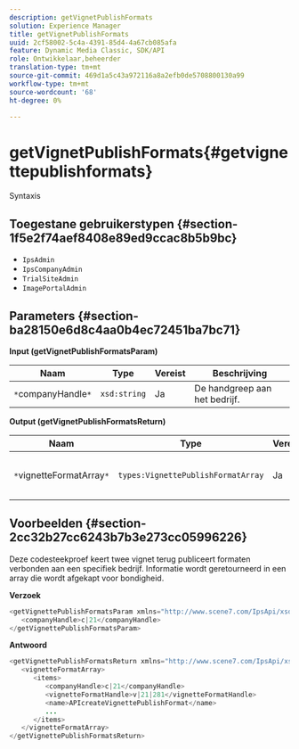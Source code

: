 ```yaml
---
description: getVignetPublishFormats
solution: Experience Manager
title: getVignetPublishFormats
uuid: 2cf58002-5c4a-4391-85d4-4a67cb085afa
feature: Dynamic Media Classic, SDK/API
role: Ontwikkelaar,beheerder
translation-type: tm+mt
source-git-commit: 469d1a5c43a972116a8a2efb0de5708800130a99
workflow-type: tm+mt
source-wordcount: '68'
ht-degree: 0%

---
```



# getVignetPublishFormats{#getvignettepublishformats}

Syntaxis

## Toegestane gebruikerstypen {#section-1f5e2f74aef8408e89ed9ccac8b5b9bc}

* `IpsAdmin`
* `IpsCompanyAdmin`
* `TrialSiteAdmin`
* `ImagePortalAdmin`

## Parameters {#section-ba28150e6d8c4aa0b4ec72451ba7bc71}

**Input (getVignetPublishFormatsParam)**

| Naam | Type | Vereist | Beschrijving |
|---|---|---|---|
| `*`companyHandle`*` | `xsd:string` | Ja | De handgreep aan het bedrijf. |

**Output (getVignetPublishFormatsReturn)**

| Naam | Type | Vereist | Beschrijving |
|---|---|---|---|
| `*`vignetteFormatArray`*` | `types:VignettePublishFormatArray` | Ja | Array met publicatie-indelingen voor vignet. |

## Voorbeelden {#section-2cc32b27cc6243b7b3e273cc05996226}

Deze codesteekproef keert twee vignet terug publiceert formaten verbonden aan een specifiek bedrijf. Informatie wordt geretourneerd in een array die wordt afgekapt voor bondigheid.

**Verzoek**

```java
<getVignettePublishFormatsParam xmlns="http://www.scene7.com/IpsApi/xsd/2008-01-15">
   <companyHandle>c|21</companyHandle>
</getVignettePublishFormatsParam>
```

**Antwoord**

```java
<getVignettePublishFormatsReturn xmlns="http://www.scene7.com/IpsApi/xsd/2008-01-15">
   <vignetteFormatArray>
      <items>
         <companyHandle>c|21</companyHandle>
         <vignetteFormatHandle>v|21|281</vignetteFormatHandle>
         <name>APIcreateVignettePublishFormat</name>
         ...
      </items>
   </vignetteFormatArray>
</getVignettePublishFormatsReturn>
```

